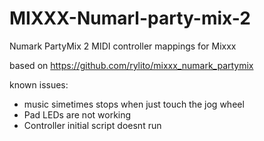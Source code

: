 # MIXXX-Numarl-party-mix-2
Numark PartyMix 2 MIDI controller mappings for Mixxx

based on https://github.com/rylito/mixxx_numark_partymix

known issues:
 - music simetimes stops when just touch the jog wheel
 - Pad LEDs are not working
 - Controller initial script doesnt run
 